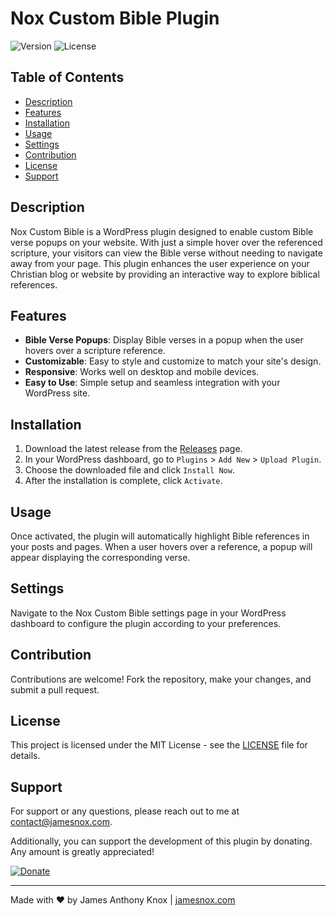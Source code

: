 # Nox Custom Bible Plugin

![Version](https://img.shields.io/badge/version-1.0.0-blue.svg)
![License](https://img.shields.io/badge/license-MIT-green.svg)

## Table of Contents

- [Description](#description)
- [Features](#features)
- [Installation](#installation)
- [Usage](#usage)
- [Settings](#settings)
- [Contribution](#contribution)
- [License](#license)
- [Support](#support)

## Description

Nox Custom Bible is a WordPress plugin designed to enable custom Bible verse popups on your website. With just a simple hover over the referenced scripture, your visitors can view the Bible verse without needing to navigate away from your page. This plugin enhances the user experience on your Christian blog or website by providing an interactive way to explore biblical references.

## Features

- **Bible Verse Popups**: Display Bible verses in a popup when the user hovers over a scripture reference.
- **Customizable**: Easy to style and customize to match your site's design.
- **Responsive**: Works well on desktop and mobile devices.
- **Easy to Use**: Simple setup and seamless integration with your WordPress site.

## Installation

1. Download the latest release from the [Releases](https://github.com/yourusername/nox-custom-bible/releases) page.
2. In your WordPress dashboard, go to `Plugins` > `Add New` > `Upload Plugin`.
3. Choose the downloaded file and click `Install Now`.
4. After the installation is complete, click `Activate`.

## Usage

Once activated, the plugin will automatically highlight Bible references in your posts and pages. When a user hovers over a reference, a popup will appear displaying the corresponding verse.

## Settings

Navigate to the Nox Custom Bible settings page in your WordPress dashboard to configure the plugin according to your preferences.

## Contribution

Contributions are welcome! Fork the repository, make your changes, and submit a pull request.

## License

This project is licensed under the MIT License - see the [LICENSE](LICENSE) file for details.

## Support

For support or any questions, please reach out to me at [contact@jamesnox.com](mailto:james@jamesnox.com).

Additionally, you can support the development of this plugin by donating. Any amount is greatly appreciated!

[![Donate](https://www.paypalobjects.com/en_US/i/btn/btn_donate_SM.gif)](https://www.paypal.com/donate?hosted_button_id=6K8ZXLZNRWYDJ)

---

Made with ❤️ by James Anthony Knox | [jamesnox.com](https://jamesnox.com)
